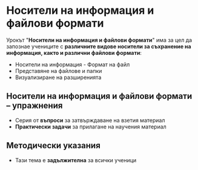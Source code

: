 # Носители на информация и файлови формати 

Урокът "**Носители на информация и файлови формати**" има за цел да запознае учениците с **различните видове носители за съхранение на информация, както и различни файлови формати**:
- Носители на информация
͏- Формат на файл
- Представяне на файлове и папки
- Визуализиране на разширенията

## Носители на информация и файлови формати – упражнения
  - Серия от **въпроси** за затвърждаване на взетия материал
  - **Практически задачи** за прилагане на научения материал

## Методически указания
  - Тази тема е **задължителна** за всички ученици
